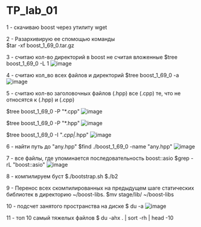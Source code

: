 # TP_lab_01

1 - скачиваю boost через утилиту 
wget

2 - Разархивирую ее спомощью команды  
$tar -xf boost_1_69_0.tar.gz

3 - считаю кол-во директорий в boost не считая вложенные 
$tree boost_1_69_0 -L 1
![image](https://user-images.githubusercontent.com/56314346/157689846-f4322a92-603c-4482-a371-6bed916bcd24.png)

4 - считаю кол_во всех файлов и директорий 
$tree boost_1_69_0 -a
![image](https://user-images.githubusercontent.com/56314346/157690341-041ace78-b508-4a8b-90e4-44376f346f90.png)

5 - считаю кол-во заголовочных файлов (.hpp) все (.cpp) те, что не относятся к (.hpp) и (.cpp)

$tree boost_1_69_0 -P "*.cpp"
![image](https://user-images.githubusercontent.com/56314346/157691341-713d4ff2-fd24-4647-b39b-ae8079b955c7.png)

$tree boost_1_69_0 -P "*.hpp"
![image](https://user-images.githubusercontent.com/56314346/157691431-b89fa659-1c52-421b-bfb9-cfed2ed6b9e5.png)

$tree boost_1_69_0 -I "*.cpp|*.hpp"
![image](https://user-images.githubusercontent.com/56314346/157691515-c1c8962a-72e9-4c4f-9c2d-3e1ce9ce2639.png)

6 - найти путь до "any.hpp"
$find ./boost_1_69_0 -name "any.hpp"
![image](https://user-images.githubusercontent.com/56314346/157691431-b89fa659-1c52-421b-bfb9-cfed2ed6b9e5.png)

7 - все файлы, где упоминается последовательность boost::asio 
$grep -rL "boost::asio"
![image](https://user-images.githubusercontent.com/56314346/157692727-3f9dba99-d316-42f5-80a7-f53e8f3207c3.png)

8 - компилируем буст 
$./bootstrap.sh
$./b2

 9 - Перенос всех скомпилированных на предыдущем шаге статических библиотек в директорию ~/boost-libs.
$mv stage/lib/ ~/boost-libs

10 - подсчет занятого пространства на диске 
$ du -a
![image](https://user-images.githubusercontent.com/56314346/157693602-8c5f9579-8427-4363-afcf-a3603794d4da.png)

11 - топ 10 самый тяжелых файлов 
$ du -ahx . | sort -rh | head -10
